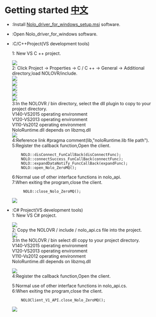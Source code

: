 # Getting started   [中文](https://github.com/NOLOVR/NOLO-Windows-SDK/blob/master/GetStarted_CN.md)  
* :Install [Nolo_driver_for_windows_setup.msi](https://github.com/NOLOVR/NOLO-Driver-For-Windows/raw/master/NOLOVR/Nolo_driver_for_windows_setup_0.0.22_beta.msi) software.  
* :Open Nolo_driver_for_windows software.  
* :C/C++Project(VS development tools)  

    1: New VS C ++ project.
        <div><img src="https://github.com/NOLOVR/NOLO-Others/blob/master/Windows-SDK-Others/picture/1.jpg"/></div>
    2: Click Project -> Properties -> C / C ++ -> General -> Additional directory,load NOLOVR/include.  
        <div><img src="https://github.com/NOLOVR/NOLO-Others/blob/master/Windows-SDK-Others/picture/2.jpg"/></div> 
        <div><img src="https://github.com/NOLOVR/NOLO-Others/blob/master/Windows-SDK-Others/picture/3.jpg"/></div> 
        <div><img src="https://github.com/NOLOVR/NOLO-Others/blob/master/Windows-SDK-Others/picture/4.jpg"/></div> 
        <div><img src="https://github.com/NOLOVR/NOLO-Others/blob/master/Windows-SDK-Others/picture/5.jpg"/></div>
        <div><img src="https://github.com/NOLOVR/NOLO-Others/blob/master/Windows-SDK-Others/picture/6.jpg"/></div>
    3:In the NOLOVR / bin directory, select the dll plugin to copy to your project directory.  
        V140-VS2015 operating environment  
        V120-VS2013 operating environment  
        V110-Vs2012 operating environment  
        NoloRuntime.dll depends on libzmq.dll  
        <div><img src="https://github.com/NOLOVR/NOLO-Others/blob/master/Windows-SDK-Others/picture/7.jpg"/></div>
    4:Reference link #pragma comment(lib,"noloRuntime.lib file path").  
    5:Register the callback function,Open the client.  

    ```
        NOLO::disConnect_FunCallBack(disConnectFunc);  
        NOLO::connectSuccess_FunCallBack(connectFunc);  
        NOLO::expandDataNotify_FuncCallBack(expandFunc);  
        NOLO::open_Nolo_ZeroMQ();  
    ```  
    6:Normal use of other interface functions in nolo_api.  
    7:When exiting the program,close the client.  
    ```
         NOLO::close_Nolo_ZeroMQ();
    ```  

    <div><img src="https://github.com/NOLOVR/NOLO-Others/blob/master/Windows-SDK-Others/picture/7.jpg"/></div>

* :C# Project(VS development tools)  
    1: New VS C# project.
        <div><img src="https://github.com/NOLOVR/NOLO-Others/blob/master/Windows-SDK-Others/picture/9.jpg"/></div>
    2: Copy the NOLOVR / include / nolo_api.cs file into the project.  
        <div><img src="https://github.com/NOLOVR/NOLO-Others/blob/master/Windows-SDK-Others/picture/10.jpg"/></div>
    3:In the NOLOVR / bin select dll copy to your project directory.  
        V140-VS2015 operating environment  
        V120-VS2013 operating environment  
        V110-Vs2012 operating environment  
        NoloRuntime.dll depends on libzmq.dll  
    <div><img src="https://github.com/NOLOVR/NOLO-Others/blob/master/Windows-SDK-Others/picture/11.jpg"/></div>
    4:Register the callback function,Open the client.  

    5:Normal use of other interface functions in nolo_api.cs.  
    6:When exiting the program,close the client. 
    ```
        NOLOClient_V1_API.close_Nolo_ZeroMQ();
    ```  
    <div><img src="https://github.com/NOLOVR/NOLO-Others/blob/master/Windows-SDK-Others/picture/12.jpg"/></div>
#